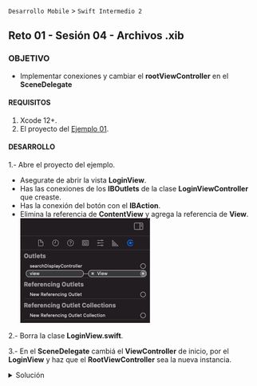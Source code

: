 `Desarrollo Mobile` > `Swift Intermedio 2`
	
## Reto 01 - Sesión 04 - Archivos .xib

### OBJETIVO 

- Implementar conexiones y cambiar el **rootViewController** en el **SceneDelegate**

#### REQUISITOS 

1. Xcode 12+.
2. El proyecto del [Ejemplo 01](Ejemplo-01).

#### DESARROLLO

1.- Abre el proyecto del ejemplo.
* Asegurate de abrir la vista **LoginView**.
* Has las conexiones de los **IBOutlets** de la clase **LoginViewController** que creaste.
* Has la conexión del botón con el **IBAction**.
* Elimina la referencia de **ContentView** y agrega la referencia de **View**.
![](1.png)

2.- Borra la clase **LoginView.swift**.

3.- En el **SceneDelegate** cambiá el **ViewController** de inicio, por el **LoginView** y haz que el **RootViewController** sea la nueva instancia.
<details>
        <summary>Solución</summary>
        <p> let scrollVC = ScrollViewController(nibName: "ScrollViewController", bundle: nil)</p>
        <p> let loginVC = LoginViewController(nibName: "LoginView", bundle: nil)</p>
        <p> ... .rootViewController = loginVC
</details>